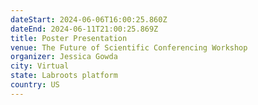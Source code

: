 ```yaml
---
dateStart: 2024-06-06T16:00:25.860Z
dateEnd: 2024-06-11T21:00:25.869Z
title: Poster Presentation
venue: The Future of Scientific Conferencing Workshop
organizer: Jessica Gowda
city: Virtual
state: Labroots platform
country: US
---
```

